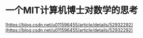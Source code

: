 # 一个MIT计算机博士对数学的思考



[https://blog.csdn.net/u011596455/article/details/52932292](https://blog.csdn.net/u011596455/article/details/52932292)


























